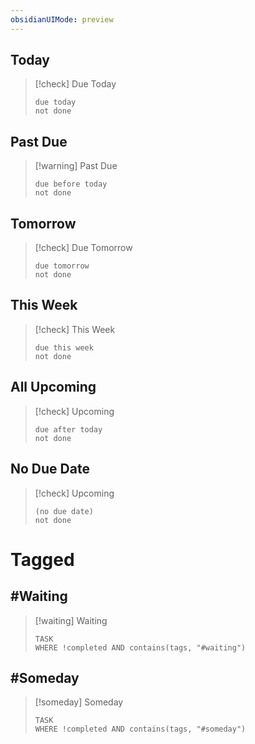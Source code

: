 ```yaml
---
obsidianUIMode: preview
---
```



## Today
> [!check] Due Today
> ```tasks
> due today
> not done
> ```

## Past Due
> [!warning] Past Due
> ```tasks
> due before today
> not done
> ```

## Tomorrow
> [!check] Due Tomorrow
> ```tasks
> due tomorrow
> not done
> ```

## This Week
> [!check] This Week
> ```tasks
> due this week
> not done
> ```

## All Upcoming
> [!check] Upcoming
> ```tasks
> due after today
> not done
> ```

## No Due Date
> [!check] Upcoming
> ```tasks
> (no due date)
> not done
> ```

# Tagged
## \#Waiting
> [!waiting] Waiting
> ```dataview
> TASK
> WHERE !completed AND contains(tags, "#waiting")
> ```


## \#Someday
> [!someday] Someday
> ```dataview
> TASK
> WHERE !completed AND contains(tags, "#someday")
> ```



